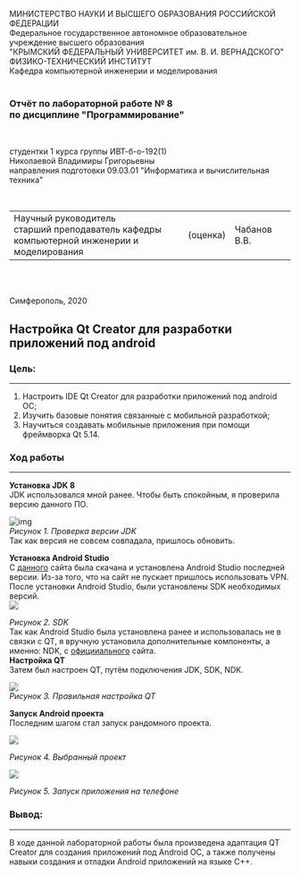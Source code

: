 МИНИСТЕРСТВО НАУКИ  И ВЫСШЕГО ОБРАЗОВАНИЯ РОССИЙСКОЙ ФЕДЕРАЦИИ  
Федеральное государственное автономное образовательное учреждение высшего образования  
"КРЫМСКИЙ ФЕДЕРАЛЬНЫЙ УНИВЕРСИТЕТ им. В. И. ВЕРНАДСКОГО"  
ФИЗИКО-ТЕХНИЧЕСКИЙ ИНСТИТУТ  
Кафедра компьютерной инженерии и моделирования
<br/><br/>

### Отчёт по лабораторной работе № 8<br/> по дисциплине "Программирование"
<br/>

студентки 1 курса группы ИВТ-б-о-192(1)  
Николаевой Владимиры Григорьевны  
направления подготовки 09.03.01 "Информатика и вычислительная техника"  

<br/>

<table>
<tr><td>Научный руководитель<br/> старший преподаватель кафедры<br/> компьютерной инженерии и моделирования</td>
<td>(оценка)</td>
<td>Чабанов В.В.</td>
</tr>
</table>
<br/><br/>

Симферополь, 2020
## Настройка Qt Creator для разработки приложений под android
### Цель:
------

1. Настроить IDE Qt Creator для разработки приложений под android ОС;
2. Изучить базовые понятия связанные с мобильной разработкой;
3. Научиться создавать мобильные приложения при помощи фреймворка Qt 5.14.

### Ход работы
------

**Установка JDK 8** <br>
JDK использовался мной ранее. Чтобы быть спокойным, я проверила версию данного ПО.

![img](https://sun2.43222.userapi.com/996R1O3J-92oVUHeustAv-LD-mpbN41S8C3ydA/h7J4EDdeO_s.jpg)<br>*Рисунок 1. Проверка версии JDK*<br>
Так как версия не совсем совпадала, пришлось обновить.

**Установка Android Studio**<br>
С [данного](https://developer.android.com/studio) сайта была скачана и установлена Android Studio последней версии. Из-за того, что на сайт не пускает пришлось использовать VPN. <br>
После установки Android Studio, были установлены SDK необходимых версий.<br>
![](https://sun2.43222.userapi.com/vE0QBnSjW4mnIRTGQE2QQS_m0sHIOra52AmxRA/_vsCtPmWb5Y.jpg)
<br>

*Рисунок 2. SDK*<br>
Так как Android Studio была установлена ранее и использовалась не в связки с QT, я вручную установила дополнительные компоненты, а именно: NDK, с [официиального](https://developer.android.com/ndk/downloads/) сайта.<br>
**Настройка QT**<br>
Затем был настроен QT, путём подключения JDK, SDK, NDK.<br>

![](https://sun3.43222.userapi.com/kbkAPzsbt_8tD-hLfcKhXBE67ycID2TAPj4ILA/wjrlSZe1U94.jpg)
<br> *Рисунок 3. Правильная настройка QT* <br>

**Запуск Android проекта**<br>
Последним шагом стал запуск рандомного проекта. 

![](https://psv4.userapi.com/c856220/u166751189/docs/d3/4bd65a38a13e/10.png?extra=rdNJPL8OLkPjTxKT5UbuPjvpWrQgbLQAz-gU8Gy7s5H1sZBh4TApQVVZF9vCTgIH2srSpfANM60LijRkrsyHkAXTNx5zrXYYSF6CBqPiqadhBcBLMKWGx6zCkhfP_l_Rs0WXzIhOwf__8-mX8FVFCRedIg)

*Рисунок 4. Выбранный проект*<br>

![](https://sun9-69.userapi.com/jSrU3iKkKA5IoB8Zj60w9ZXETNbKOz3RFZCpog/GDe4oLx15wY.jpg)

*Рисунок 5. Запуск приложения на телефоне*



### Вывод:<br>
------

В ходе данной лабораторной работы была произведена адаптация QT Creator для создания приложений под Android OC, а также получены навыки создания и отладки Android приложений на языке C++.
